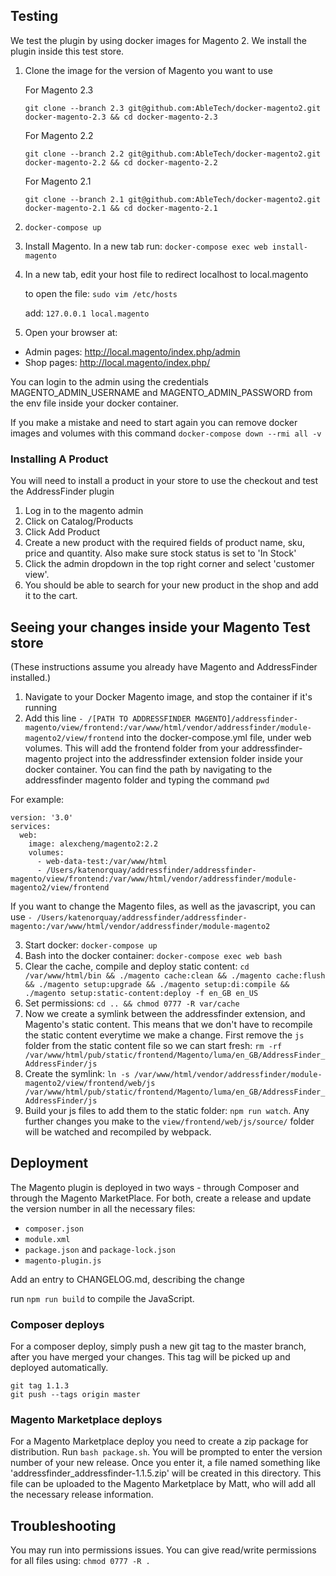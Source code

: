 ## Testing

We test the plugin by using docker images for Magento 2. We install the plugin inside this test store.

1. Clone the image for the version of Magento you want to use

    For Magento 2.3

   `git clone --branch 2.3 git@github.com:AbleTech/docker-magento2.git docker-magento-2.3 && cd docker-magento-2.3`

    For Magento 2.2

   `git clone --branch 2.2 git@github.com:AbleTech/docker-magento2.git docker-magento-2.2 && cd docker-magento-2.2`

    For Magento 2.1

   `git clone --branch 2.1 git@github.com:AbleTech/docker-magento2.git docker-magento-2.1 && cd docker-magento-2.1`

2. `docker-compose up`

2. Install Magento. In a new tab run:
 `docker-compose exec web install-magento`

3. In a new tab, edit your host file to redirect localhost to local.magento

   to open the file: `sudo vim /etc/hosts`

   add: `127.0.0.1 local.magento`

4. Open your browser at:

  * Admin pages: http://local.magento/index.php/admin
  * Shop pages: http://local.magento/index.php/

  You can login to the admin using the credentials MAGENTO_ADMIN_USERNAME and MAGENTO_ADMIN_PASSWORD from the env file inside your docker container.




If you make a mistake and need to start again you can remove docker images and volumes with this command `docker-compose down --rmi all -v`

### Installing A Product

You will need to install a product in your store to use the checkout and test the AddressFinder plugin

1. Log in to the magento admin
2. Click on Catalog/Products
3. Click Add Product
4. Create a new product with the required fields of product name, sku, price and quantity. Also make sure stock status is set to 'In Stock'
5. Click the admin dropdown in the top right corner and select 'customer view'.
6. You should be able to search for your new product in the shop and add it to the cart.

## Seeing your changes inside your Magento Test store

(These instructions assume you already have Magento and AddressFinder installed.)

1. Navigate to your Docker Magento image, and stop the container if it's running
2. Add this line `- /[PATH TO ADDRESSFINDER MAGENTO]/addressfinder-magento/view/frontend:/var/www/html/vendor/addressfinder/module-magento2/view/frontend` into the docker-compose.yml file, under web volumes. This will add the frontend folder from your addressfinder-magento project into the addressfinder extension folder inside your docker container. You can find the path by navigating to the addressfinder magento folder and typing the command `pwd`

For example:

```
version: '3.0'
services:
  web:
    image: alexcheng/magento2:2.2
    volumes:
      - web-data-test:/var/www/html
      - /Users/katenorquay/addressfinder/addressfinder-magento/view/frontend:/var/www/html/vendor/addressfinder/module-magento2/view/frontend
```

If you want to change the Magento files, as well as the javascript, you can use `- /Users/katenorquay/addressfinder/addressfinder-magento:/var/www/html/vendor/addressfinder/module-magento2`

3. Start docker: `docker-compose up`
4. Bash into the docker container: `docker-compose exec web bash`
5. Clear the cache, compile and deploy static content: `cd /var/www/html/bin && ./magento cache:clean && ./magento cache:flush && ./magento setup:upgrade && ./magento setup:di:compile && ./magento setup:static-content:deploy -f en_GB en_US`
6. Set permissions: `cd .. && chmod 0777 -R var/cache`
7. Now we create a symlink between the addressfinder extension, and Magento's static content. This means that we don't have to recompile the
static content everytime we make a change. First remove the `js` folder from the static content file so we can start fresh:
`rm -rf /var/www/html/pub/static/frontend/Magento/luma/en_GB/AddressFinder_AddressFinder/js`
8. Create the symlink: `ln -s /var/www/html/vendor/addressfinder/module-magento2/view/frontend/web/js /var/www/html/pub/static/frontend/Magento/luma/en_GB/AddressFinder_AddressFinder/js`
9. Build your js files to add them to the static folder: `npm run watch`. Any further changes you make to the `view/frontend/web/js/source/` folder will be watched and recompiled by webpack.

## Deployment

The Magento plugin is deployed in two ways - through Composer and through the Magento MarketPlace. For both, create a release and update the version number in all the necessary files:
- `composer.json`
- `module.xml`
- `package.json` and `package-lock.json`
- `magento-plugin.js`

Add an entry to CHANGELOG.md, describing the change

run `npm run build` to compile the JavaScript.

### Composer deploys

For a composer deploy, simply push a new git tag to the master branch, after you have merged your changes. This tag will be picked up and deployed automatically.

```
git tag 1.1.3
git push --tags origin master
```

### Magento Marketplace deploys

For a Magento Marketplace deploy you need to create a zip package for distribution. Run `bash package.sh`. You will be prompted to enter the version
number of your new release. Once you enter it, a file named something like 'addressfinder_addressfinder-1.1.5.zip' will be created in this directory.
This file can be uploaded to the Magento Marketplace by Matt, who will add all the necessary release information.


## Troubleshooting

You may run into permissions issues. You can give read/write permissions for all files using: `chmod 0777 -R .`
